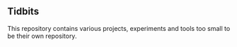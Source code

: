 ## Tidbits

This repository contains various projects, experiments and tools too small to be their own repository. 
